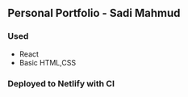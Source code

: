 ## Personal Portfolio - Sadi Mahmud

### Used
  - React
  - Basic HTML,CSS

### Deployed to Netlify with CI
